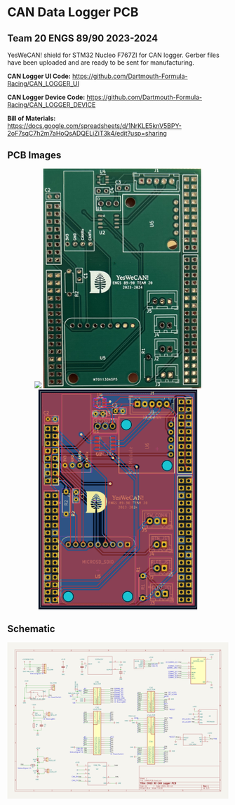 # CAN Data Logger PCB
## Team 20 ENGS 89/90 2023-2024

YesWeCAN! shield for STM32 Nucleo F767ZI for CAN logger. Gerber files have been uploaded and are ready to be sent for manufacturing.

**CAN Logger UI Code:** https://github.com/Dartmouth-Formula-Racing/CAN_LOGGER_UI

**CAN Logger Device Code:** https://github.com/Dartmouth-Formula-Racing/CAN_LOGGER_DEVICE


**Bill of Materials:** https://docs.google.com/spreadsheets/d/1NrKLE5knV5BPY-2oF7sqC7h2m7aHoQsADQELiZiT3k4/edit?usp=sharing

## PCB Images
<p align="center">
<img src="images/DeviceOverview.png" height="500">
<img src="images/ManufacturedPCB.png" height="500">
<img src="images/PCB.png" height="500">
</p>


## Schematic
<p align="center">
<img src="images/DeviceSchematic.png" >
</p>

